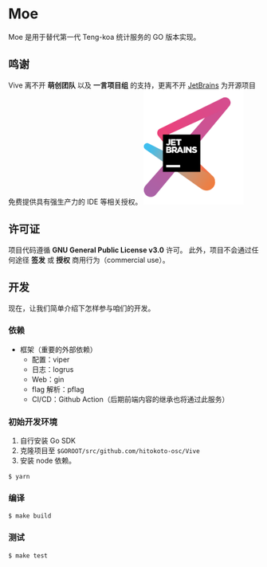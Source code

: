 # Moe

Moe 是用于替代第一代 Teng-koa 统计服务的 GO 版本实现。 


## 鸣谢

Vive 离不开 **萌创团队** 以及 **一言项目组** 的支持，更离不开  [JetBrains](https://www.jetbrains.com/?from=hitokoto-osc) 为开源项目免费提供具有强生产力的 IDE 等相关授权。
[<img src=".github/jetbrains-variant-3.png" width="200"/>](https://www.jetbrains.com/?from=hitokoto-osc)

## 许可证

项目代码遵循 **GNU General Public License v3.0** 许可。
此外，项目不会通过任何途径 **签发** 或 **授权** 商用行为（commercial use）。

## 开发

现在，让我们简单介绍下怎样参与咱们的开发。

### 依赖

-   框架（重要的外部依赖）
    -   配置：viper
    -   日志：logrus
    -   Web：gin
    -   flag 解析：pflag
    -   CI/CD：Github Action（后期前端内容的继承也将通过此服务）

### 初始开发环境

1.  自行安装 Go SDK
2.  克隆项目至 `$GOROOT/src/github.com/hitokoto-osc/Vive`
3.  安装 node 依赖。

```shell
$ yarn
```

### 编译

```shell
$ make build
```

### 测试

```shell
$ make test
```
